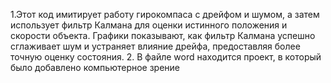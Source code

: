 1.Этот код имитирует работу гирокомпаса с дрейфом и шумом, а затем использует фильтр Калмана для оценки истинного положения и скорости объекта. Графики показывают, как фильтр Калмана успешно сглаживает шум и устраняет влияние дрейфа, предоставляя более точную оценку состояния.
2. В файле word находится проект, в который было добавлено компьютерное зрение
